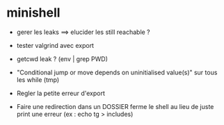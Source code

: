 # minishell

- gerer les leaks
==> elucider les still reachable ?
- tester valgrind avec export
- getcwd leak ? (env | grep PWD)
- "Conditional jump or move depends on uninitialised value(s)" sur tous les while (tmp)

- Regler la petite erreur d'export

- Faire une redirection dans un DOSSIER ferme le shell au lieu de juste print une erreur (ex : echo tg > includes)